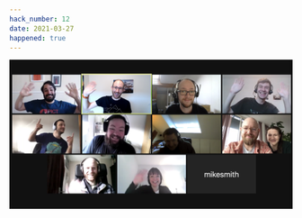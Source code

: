 ```yaml
---
hack_number: 12
date: 2021-03-27
happened: true
---
```

![A crowd of friendly Remote Hackers on a Zoom call](/images/2021-03_zoom-crowd.png)
